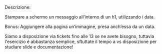 Descrizione:

Stampare a schermo un messaggio all’interno di un h1, utilizzando i data.


Bonus:
Aggiungere alla pagina un’immagine, presa anch’essa da un data.

Siamo a disposizione via tickets fino alle 13 se ne avete bisogno, tuttavia l'esercizio é abbastanza semplice, sftuttate il tempo
a vs disposizione per studiare slide e documentazione!
